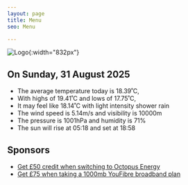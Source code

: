 ```yaml
---
layout: page
title: Menu
seo: Menu

---
```


![Logo](/images/logo.jpg){:width="832px"}

<!-- weather_marker starts -->
## On Sunday, 31 August 2025

- The average temperature today is 18.39˚C,
- With highs of 19.41˚C and lows of 17.75˚C,
- It may feel like 18.14˚C with light intensity shower rain
- The wind speed is 5.14m/s and visibility is 10000m
- The pressure is 1001hPa and humidity is 71%
- The sun will rise at 05:18 and set at 18:58

<!-- weather_marker ends -->

## Sponsors

- [Get £50 credit when switching to Octopus Energy](https://bit.ly/3oD1nnS)
- [Get £75 when taking a 1000mb YouFibre broadband plan](https://aklam.io/91zWhU?)
